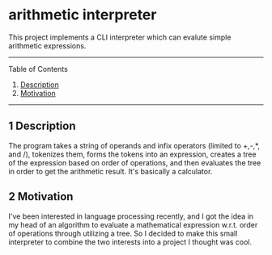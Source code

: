 # arithmetic interpreter

This project implements a CLI interpreter which can evalute simple arithmetic expressions.

---
Table of Contents

1. [Description](#1-description)
1. [Motivation](#2-motivation)
---

## 1 Description

The program takes a string of operands and infix operators (limited to +,-,*, and /), tokenizes them, forms the tokens into an expression, creates a tree of the expression based on order of operations, and then evaluates the tree in order to get the arithmetic result. It's basically a calculator.

## 2 Motivation

I've been interested in language processing recently, and I got the idea in my head of an algorithm to evaluate a mathematical expression w.r.t. order of operations through utilizing a tree. So I decided to make this small interpreter to combine the two interests into a project I thought was cool.
